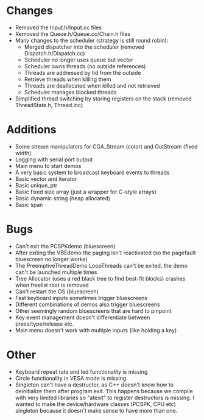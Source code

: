 Changes
======================================
- Removed the Input.h/Input.cc files
- Removed the Queue.h/Queue.cc/Chain.h files
- Many changes to the scheduler (strategy is still round robin):
  - Merged dispatcher into the scheduler (removed Dispatch.h/Dispatch.cc)
  - Scheduler no longer uses queue but vector
  - Scheduler owns threads (no outside references)
  - Threads are addressed by tid from the outside
  - Retrieve threads when killing them
  - Threads are deallocated when killed and not retrieved
  - Scheduler manages blocked threads
- Simplified thread switching by storing registers on the stack (removed ThreadState.h, Thread.inc)

Additions
======================================
- Some stream manipulators for CGA_Stream (color) and OutStream (fixed width)
- Logging with serial port output
- Main menu to start demos
- A very basic system to broadcast keyboard events to threads
- Basic vector and iterator
- Basic unique_ptr
- Basic fixed size array (just a wrapper for C-style arrays)
- Basic dynamic string (heap allocated)
- Basic span

Bugs
======================================
- Can't exit the PCSPKdemo (bluescreen)
- After exiting the VBEdemo the paging isn't reactivated (so the pagefault bluescreen no longer works)
- The PreemptiveThreadDemo LoopThreads can't be exited, the demo can't be launched multiple times
- Tree Allocator (uses a red black tree to find best-fit blocks) crashes when freelist root is removed
- Can't restart the OS (bluescreen)
- Fast keyboard inputs sometimes trigger bluescreens
- Different combinations of demos also trigger bluescreens
- Other seemingly random bluescreens that are hard to pinpoint
- Key event management doesn't differentiate between press/type/release etc.
- Main menu doesn't work with multiple inputs (like holding a key)

Other
======================================
- Keyboard repeat rate and led functionality is missing
- Circle functionality in VESA mode is missing
- Singleton can't have a destructor, as C++ doesn't know how to deinitialize them after program exit.
  This happens because we compile with very limited libraries so "atexit" to register destructors is missing.
  I wanted to make the device/hardware classes (PCSPK, CPU etc) singleton because it doesn't make sense to have more than one.

